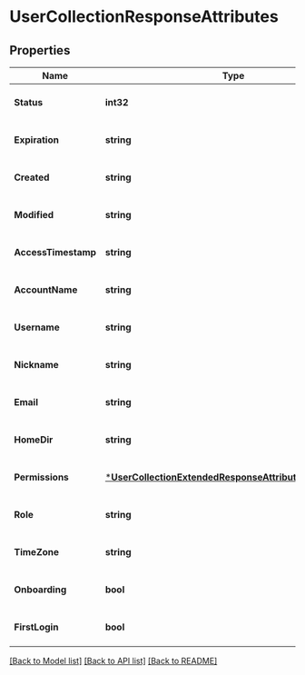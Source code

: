 # UserCollectionResponseAttributes

## Properties
Name | Type | Description | Notes
------------ | ------------- | ------------- | -------------
**Status** | **int32** | Indicates user activity status. &#x60;0&#x60; means the user is locked and cannot log in. &#x60;1&#x60; means the user is active and can log in. | [optional] [default to null]
**Expiration** | **string** | Timestamp of user expiration. | [optional] [default to null]
**Created** | **string** | Timestamp of user creation. | [optional] [default to null]
**Modified** | **string** | Timestamp of user modification. | [optional] [default to null]
**AccessTimestamp** | **string** | Timestamp of most recent successful user login. | [optional] [default to null]
**AccountName** | **string** | Name of the account this user belongs to. | [optional] [default to null]
**Username** | **string** | Username of the user. | [optional] [default to null]
**Nickname** | **string** | Nickname of the user. | [optional] [default to null]
**Email** | **string** | Email address of the user. | [optional] [default to null]
**HomeDir** | **string** | Path to the user&#x27;s home folder. | [optional] [default to null]
**Permissions** | [***UserCollectionExtendedResponseAttributesPermissions**](UserCollectionExtendedResponse_attributes_permissions.md) |  | [optional] [default to null]
**Role** | **string** | User&#x27;s role. | [optional] [default to null]
**TimeZone** | **string** | User&#x27;s timezone. See &lt;a href&#x3D;&#x27;https://php.net/manual/en/timezones.php&#x27; target&#x3D;&#x27;blank&#x27;&gt;this page&lt;/a&gt; for allowed values. | [optional] [default to null]
**Onboarding** | **bool** | Whether the onboarding help system is enabled for this user. &#x60;true&#x60; means that additional help popups are displayed in the web application for this user. | [optional] [default to null]
**FirstLogin** | **bool** | &#x60;true&#x60; if the user has logged into the system. | [optional] [default to null]

[[Back to Model list]](../README.md#documentation-for-models) [[Back to API list]](../README.md#documentation-for-api-endpoints) [[Back to README]](../README.md)

